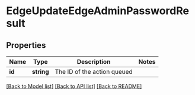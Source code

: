 # EdgeUpdateEdgeAdminPasswordResult

## Properties
Name | Type | Description | Notes
------------ | ------------- | ------------- | -------------
**id** | **string** | The ID of the action queued | 

[[Back to Model list]](../README.md#documentation-for-models) [[Back to API list]](../README.md#documentation-for-api-endpoints) [[Back to README]](../README.md)


